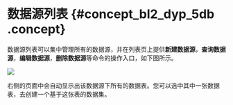 # 数据源列表 {#concept_bl2_dyp_5db .concept}

数据源列表可以集中管理所有的数据源，并在列表页上提供**新建数据源**，**查询数据源**，**编辑数据源**，**删除数据源**等命令的操作入口，如下图所示。

![](http://static-aliyun-doc.oss-cn-hangzhou.aliyuncs.com/assets/img/9083/15445977521291_zh-CN.png)

右侧的页面中会自动显示出该数据源下所有的数据表。您可以选中其中一张数据表，去创建一个基于这张表的数据集。

